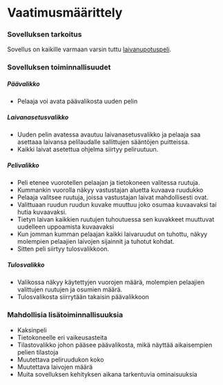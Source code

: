 # Vaatimusmäärittely

### Sovelluksen tarkoitus

Sovellus on kaikille varmaan varsin tuttu [laivanupotuspeli](https://fi.wikipedia.org/wiki/Laivanupotus).

### Sovelluksen toiminnallisuudet

##### Päävalikko
- Pelaaja voi avata päävalikosta uuden pelin 

##### Laivanasetusvalikko
- Uuden pelin avatessa avautuu laivanasetusvalikko ja pelaaja saa asettaaa laivansa pelilaudalle sallittujen sääntöjen puitteissa.
- Kaikki laivat asetettua ohjelma siirtyy peliruutuun.

##### Pelivalikko
- Peli etenee vuorotellen pelaajan ja tietokoneen valitessa ruutuja.
- Kummankin vuorolla näkyy vastustajan aluetta kuvaava ruudukko
- Pelaaja valitsee ruutuja, joissa vastustajan laivat mahdollisesti ovat.
- Valittuaan ruudun ruudun kuvake muuttuu joko osumaa kuvaavaksi tai hutia kuvaavaksi.
- Tietyn laivan kaikkien ruutujen tuhoutuessa sen kuvakkeet muuttuvat uudelleen uppoamista kuvaavaksi
- Kun jomman kumman pelaajan kaikki laivaruudut on tuhottu, näkyy molempien pelaajien laivojen sijainnit ja tuhotut kohdat.
- Sitten peli siirtyy tulosvalikkoon.

##### Tulosvalikko
- Valikossa näkyy käytettyjen vuorojen määrä, molempien pelaajien valittujen ruutujen ja osumien määrä.
- Tulosvalikosta siirrytään takaisin päävalikkoon

### Mahdollisia lisätoiminnallisuuksia
- Kaksinpeli
- Tietokoneelle eri vaikeusasteita
- Tilastovalikko johon pääsee päävalikosta, mikä näyttää aikaisempien pelien tilastoja
- Muutettava peliruudukon koko
- Muutettava laivojen määrä
- Muita sovelluksen kehityksen aikana tarkentuvia ominaisuuksia
